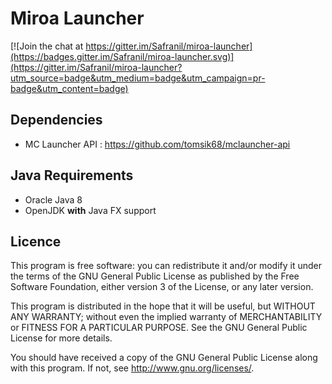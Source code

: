 Miroa Launcher
==============

[![Join the chat at https://gitter.im/Safranil/miroa-launcher](https://badges.gitter.im/Safranil/miroa-launcher.svg)](https://gitter.im/Safranil/miroa-launcher?utm_source=badge&utm_medium=badge&utm_campaign=pr-badge&utm_content=badge)

Dependencies
------------

 * MC Launcher API : https://github.com/tomsik68/mclauncher-api

Java Requirements
-----------------

 * Oracle Java 8
 * OpenJDK **with** Java FX support

Licence
-------

This program is free software: you can redistribute it and/or modify
it under the terms of the GNU General Public License as published by
the Free Software Foundation, either version 3 of the License, or
any later version.

This program is distributed in the hope that it will be useful,
but WITHOUT ANY WARRANTY; without even the implied warranty of
MERCHANTABILITY or FITNESS FOR A PARTICULAR PURPOSE.  See the
GNU General Public License for more details.

You should have received a copy of the GNU General Public License
along with this program.  If not, see <http://www.gnu.org/licenses/>.